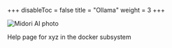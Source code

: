 +++
disableToc = false
title = "Ollama"
weight = 3
+++

![Midori AI photo](https://tea-cup.midori-ai.xyz/download/logo_color1.png)

Help page for xyz in the docker subsystem